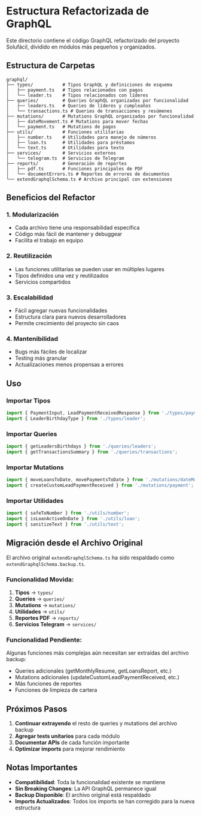 # Estructura Refactorizada de GraphQL

Este directorio contiene el código GraphQL refactorizado del proyecto Solufácil, dividido en módulos más pequeños y organizados.

## Estructura de Carpetas

```
graphql/
├── types/           # Tipos GraphQL y definiciones de esquema
│   ├── payment.ts   # Tipos relacionados con pagos
│   └── leader.ts    # Tipos relacionados con líderes
├── queries/         # Queries GraphQL organizadas por funcionalidad
│   ├── leaders.ts   # Queries de líderes y cumpleaños
│   └── transactions.ts # Queries de transacciones y resúmenes
├── mutations/       # Mutations GraphQL organizadas por funcionalidad
│   ├── dateMovement.ts # Mutations para mover fechas
│   └── payment.ts   # Mutations de pagos
├── utils/           # Funciones utilitarias
│   ├── number.ts    # Utilidades para manejo de números
│   ├── loan.ts      # Utilidades para préstamos
│   └── text.ts      # Utilidades para texto
├── services/        # Servicios externos
│   └── telegram.ts  # Servicios de Telegram
├── reports/         # Generación de reportes
│   ├── pdf.ts       # Funciones principales de PDF
│   └── documentErrors.ts # Reportes de errores de documentos
└── extendGraphqlSchema.ts # Archivo principal con extensiones
```

## Beneficios del Refactor

### 1. **Modularización**
- Cada archivo tiene una responsabilidad específica
- Código más fácil de mantener y debuggear
- Facilita el trabajo en equipo

### 2. **Reutilización**
- Las funciones utilitarias se pueden usar en múltiples lugares
- Tipos definidos una vez y reutilizados
- Servicios compartidos

### 3. **Escalabilidad**
- Fácil agregar nuevas funcionalidades
- Estructura clara para nuevos desarrolladores
- Permite crecimiento del proyecto sin caos

### 4. **Mantenibilidad**
- Bugs más fáciles de localizar
- Testing más granular
- Actualizaciones menos propensas a errores

## Uso

### Importar Tipos
```typescript
import { PaymentInput, LeadPaymentReceivedResponse } from './types/payment';
import { LeaderBirthdayType } from './types/leader';
```

### Importar Queries
```typescript
import { getLeadersBirthdays } from './queries/leaders';
import { getTransactionsSummary } from './queries/transactions';
```

### Importar Mutations
```typescript
import { moveLoansToDate, movePaymentsToDate } from './mutations/dateMovement';
import { createCustomLeadPaymentReceived } from './mutations/payment';
```

### Importar Utilidades
```typescript
import { safeToNumber } from './utils/number';
import { isLoanActiveOnDate } from './utils/loan';
import { sanitizeText } from './utils/text';
```

## Migración desde el Archivo Original

El archivo original `extendGraphqlSchema.ts` ha sido respaldado como `extendGraphqlSchema.backup.ts`. 

### Funcionalidad Movida:

1. **Tipos** → `types/`
2. **Queries** → `queries/`
3. **Mutations** → `mutations/`
4. **Utilidades** → `utils/`
5. **Reportes PDF** → `reports/`
6. **Servicios Telegram** → `services/`

### Funcionalidad Pendiente:

Algunas funciones más complejas aún necesitan ser extraídas del archivo backup:

- Queries adicionales (getMonthlyResume, getLoansReport, etc.)
- Mutations adicionales (updateCustomLeadPaymentReceived, etc.)
- Más funciones de reportes
- Funciones de limpieza de cartera

## Próximos Pasos

1. **Continuar extrayendo** el resto de queries y mutations del archivo backup
2. **Agregar tests unitarios** para cada módulo
3. **Documentar APIs** de cada función importante
4. **Optimizar imports** para mejorar rendimiento

## Notas Importantes

- **Compatibilidad**: Toda la funcionalidad existente se mantiene
- **Sin Breaking Changes**: La API GraphQL permanece igual
- **Backup Disponible**: El archivo original está respaldado
- **Imports Actualizados**: Todos los imports se han corregido para la nueva estructura

